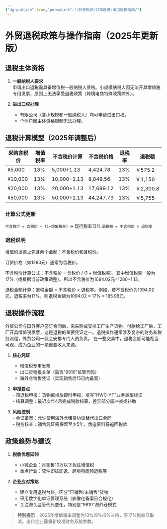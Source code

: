 ```yaml
---
{"dg-publish":true,"permalink":"/外贸知识/订单跟进/出口退税指南/"}
---
```



# 外贸退税政策与操作指南（2025年更新版）

## 退税主体资格

1. **一般纳税人要求**  
	申请出口退税需具备增值税一般纳税人资格。小规模纳税人因无法开具增值税专用发票，原则上无法享受退税政策（跨境电商特殊政策除外）。

2. **进出口权办理**  
	- 有限公司（含小规模和一般纳税人）均可申请进出口权。
	- 个体户因主体资格限制无法办理。


## 退税计算模型（2025年调整后）

| 采购含税价   | 增值税率 | 不含税价计算      | 不含税价格     | 退税率 | 退税额      |
| ------- | ---- | ----------- | --------- | --- | -------- |
| ¥5,000  | 13%  | 5,000÷1.13  | 4,424.78  | 13% | ￥575.2   |
| ¥10,000 | 13%  | 10,000÷1.13 | 8,849.56  | 13% | ￥1,150   |
| ¥20,000 | 13%  | 20,000÷1.13 | 17,699.12 | 13% | ￥2,300.8 |
| ¥50,000 | 13%  | 50,000÷1.13 | 44,247.79 | 13% | ￥5,755   |

### 计算公式更新

`不含税价 = 含税价 ÷ (1+增值税率)` → 现行税率13%
`退税额 = 不含税价 × 退税率`

### 退税说明

增值税发票上包含两个金额：不含税价和含税价。

订货价格（如1280元）通常为含税价。

不含税价计算公式：不含税价 = 含税价 / (1 + 增值税率)，其中增值税率一般为17%（或根据当前政策调整）。所以不含税价为1094.02元=1280÷1.13。

退税金额计算：退税金额 = 不含税价 × 退税率。例如，若不含税价为1094.02元，退税率为17%，则退税金额为1094.02 × 17% = 185.98元。


## 退税操作流程

外贸公司与国外客户签订合同后，需采购或安排工厂生产货物。付款给工厂后，工厂开具增值税发票，这是退税的重要凭证之一。退税操作通常涉及复杂的财务和税务流程，外贸公司一般会安排专门人员负责。 在一些交易中，退税金额可能相当可观，成为企业的一项重要收入来源。

1. **核心凭证**  
	- 增值税专用发票
	- 出口货物报关单（需含"9810"监管代码）  
	- 海外仓销售凭证（实现销售后15日内备案）

2. **申报要点**  
	   - 预退税申报：货物离境后即时申报，填写"HWC-YT"业务类型标识  
	   - 核算调整：最迟次年4月完成税款核算，差异部分需冲减或补缴

3. **风险控制**  
	   - 单证备案：允许使用海外仓租赁协议替代出口合同  
	   - 税务核查：销售凭证需保留至少5年，伪造资料将追回税款


## 政策趋势与建议

1. **税收优惠延伸**  
   - 小微企业：月销售10万以下免征增值税  
   - 重点行业：软件即征即退、跨境电商预退税等

2. **企业应对策略**  
   - 建立专用退税台账，区分"已销售/未销售"货物  
   - 采用数字化单证管理系统（影像化备案已合规化）  
   - 关注海关监管代码变化，特别是"9810"海外仓模式


> **特别提示**：2025年增值税率调整为13%/9%/6%三档，原17%税率已取消。出口企业需重新校准财务系统参数。